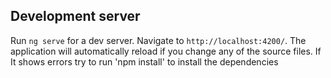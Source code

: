 ## Development server
Run `ng serve` for a dev server. Navigate to `http://localhost:4200/`. The application will automatically reload if you change any of the source files.
If It shows errors try to run 'npm install' to install the dependencies
